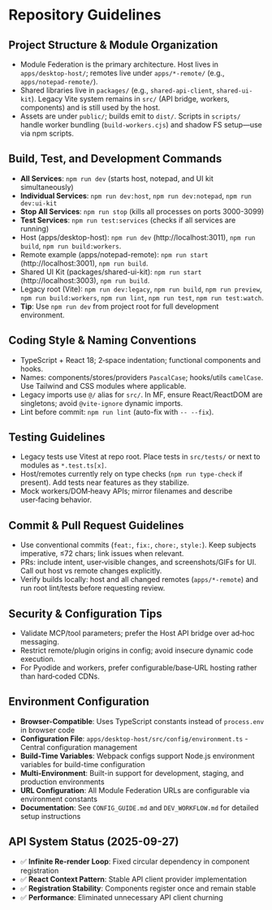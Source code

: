 # Repository Guidelines

## Project Structure & Module Organization
- Module Federation is the primary architecture. Host lives in `apps/desktop-host/`; remotes live under `apps/*-remote/` (e.g., `apps/notepad-remote/`).
- Shared libraries live in `packages/` (e.g., `shared-api-client`, `shared-ui-kit`). Legacy Vite system remains in `src/` (API bridge, workers, components) and is still used by the host.
- Assets are under `public/`; builds emit to `dist/`. Scripts in `scripts/` handle worker bundling (`build-workers.cjs`) and shadow FS setup—use via npm scripts.

## Build, Test, and Development Commands
- **All Services**: `npm run dev` (starts host, notepad, and UI kit simultaneously)
- **Individual Services**: `npm run dev:host`, `npm run dev:notepad`, `npm run dev:ui-kit`
- **Stop All Services**: `npm run stop` (kills all processes on ports 3000-3099)
- **Test Services**: `npm run test:services` (checks if all services are running)
- Host (apps/desktop-host): `npm run dev` (http://localhost:3011), `npm run build`, `npm run build:workers`.
- Remote example (apps/notepad-remote): `npm run start` (http://localhost:3001), `npm run build`.
- Shared UI Kit (packages/shared-ui-kit): `npm run start` (http://localhost:3003), `npm run build`.
- Legacy root (Vite): `npm run dev:legacy`, `npm run build`, `npm run preview`, `npm run build:workers`, `npm run lint`, `npm run test`, `npm run test:watch`.
- **Tip**: Use `npm run dev` from project root for full development environment.

## Coding Style & Naming Conventions
- TypeScript + React 18; 2‑space indentation; functional components and hooks.
- Names: components/stores/providers `PascalCase`; hooks/utils `camelCase`. Use Tailwind and CSS modules where applicable.
- Legacy imports use `@/` alias for `src/`. In MF, ensure React/ReactDOM are singletons; avoid `@vite-ignore` dynamic imports.
- Lint before commit: `npm run lint` (auto-fix with `-- --fix`).

## Testing Guidelines
- Legacy tests use Vitest at repo root. Place tests in `src/tests/` or next to modules as `*.test.ts[x]`.
- Host/remotes currently rely on type checks (`npm run type-check` if present). Add tests near features as they stabilize.
- Mock workers/DOM‑heavy APIs; mirror filenames and describe user‑facing behavior.

## Commit & Pull Request Guidelines
- Use conventional commits (`feat:`, `fix:`, `chore:`, `style:`). Keep subjects imperative, ≤72 chars; link issues when relevant.
- PRs: include intent, user‑visible changes, and screenshots/GIFs for UI. Call out host vs remote changes explicitly.
- Verify builds locally: host and all changed remotes (`apps/*-remote`) and run root lint/tests before requesting review.

## Security & Configuration Tips
- Validate MCP/tool parameters; prefer the Host API bridge over ad‑hoc messaging.
- Restrict remote/plugin origins in config; avoid insecure dynamic code execution.
- For Pyodide and workers, prefer configurable/base‑URL hosting rather than hard‑coded CDNs.

## Environment Configuration
- **Browser-Compatible**: Uses TypeScript constants instead of `process.env` in browser code
- **Configuration File**: `apps/desktop-host/src/config/environment.ts` - Central configuration management
- **Build-Time Variables**: Webpack configs support Node.js environment variables for build-time configuration
- **Multi-Environment**: Built-in support for development, staging, and production environments
- **URL Configuration**: All Module Federation URLs are configurable via environment constants
- **Documentation**: See `CONFIG_GUIDE.md` and `DEV_WORKFLOW.md` for detailed setup instructions

## API System Status (2025-09-27)
- ✅ **Infinite Re-render Loop**: Fixed circular dependency in component registration
- ✅ **React Context Pattern**: Stable API client provider implementation
- ✅ **Registration Stability**: Components register once and remain stable
- ✅ **Performance**: Eliminated unnecessary API client churning
